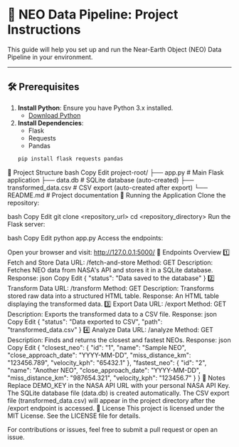 # 🚀 NEO Data Pipeline: Project Instructions

This guide will help you set up and run the Near-Earth Object (NEO) Data Pipeline in your environment.

---

## 🛠️ Prerequisites

1. **Install Python**: Ensure you have Python 3.x installed.
    - [Download Python](https://www.python.org/downloads/)
2. **Install Dependencies**:
    - Flask
    - Requests
    - Pandas
   ```bash
   pip install flask requests pandas
📁 Project Structure
bash
Copy
Edit
project-root/
├── app.py              # Main Flask application
├── data.db             # SQLite database (auto-created)
├── transformed_data.csv # CSV export (auto-created after export)
└── README.md           # Project documentation
🚀 Running the Application
Clone the repository:

bash
Copy
Edit
git clone <repository_url>
cd <repository_directory>
Run the Flask server:

bash
Copy
Edit
python app.py
Access the endpoints:

Open your browser and visit: http://127.0.0.1:5000/
🔗 Endpoints Overview
1️⃣ Fetch and Store Data
URL: /fetch-and-store
Method: GET
Description: Fetches NEO data from NASA's API and stores it in a SQLite database.
Response:
json
Copy
Edit
{
"status": "Data saved to the database"
}
2️⃣ Transform Data
URL: /transform
Method: GET
Description: Transforms stored raw data into a structured HTML table.
Response: An HTML table displaying the transformed data.
3️⃣ Export Data
URL: /export
Method: GET
Description: Exports the transformed data to a CSV file.
Response:
json
Copy
Edit
{
"status": "Data exported to CSV",
"path": "transformed_data.csv"
}
4️⃣ Analyze Data
URL: /analyze
Method: GET
Description: Finds and returns the closest and fastest NEOs.
Response:
json
Copy
Edit
{
"closest_neo": {
"id": "1",
"name": "Sample NEO",
"close_approach_date": "YYYY-MM-DD",
"miss_distance_km": "123456.789",
"velocity_kph": "65432.1"
},
"fastest_neo": {
"id": "2",
"name": "Another NEO",
"close_approach_date": "YYYY-MM-DD",
"miss_distance_km": "987654.321",
"velocity_kph": "123456.7"
}
}
📝 Notes
Replace DEMO_KEY in the NASA API URL with your personal NASA API Key.
The SQLite database file (data.db) is created automatically.
The CSV export file (transformed_data.csv) will appear in the project directory after the /export endpoint is accessed.
📜 License
This project is licensed under the MIT License. See the LICENSE file for details.

For contributions or issues, feel free to submit a pull request or open an issue.